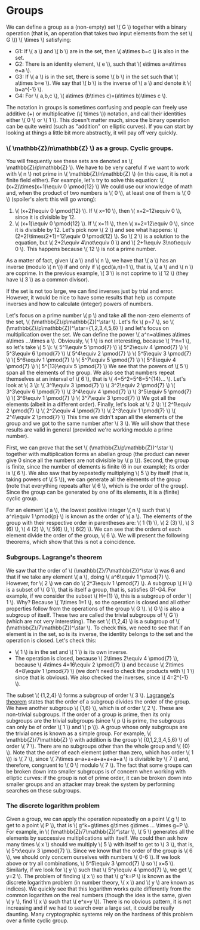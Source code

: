 # Groups

We can define a group as a (non-empty) set \\( G \\) together with a binary operation (that is, an operation that takes two input elements from the set \\( G \\)) \\( \times \\) satisfying:
- G1: If \\( a \\) and \\( b \\) are in the set, then \\( a\times b=c \\) is also in the set.
- G2: There is an identity element, \\( e \\), such that \\( e\times a=a\times e=a \\).
- G3: If \\( a \\) is in the set, there is some \\( b \\) in the set such that \\( a\times b=e \\). We say that \\( b \\) is the inverse of \\( a \\) and denote it \\( b=a^{-1} \\).
- G4: For \\( a,b,c \\), \\( a\times (b\times c)=(a\times b)\times c \\).

The notation in groups is sometimes confusing and people can freely use additive (+) or multiplicative (\\( \times \\)) notation, and call their identities either \\( 0 \\) or \\( 1 \\). This doesn't matter much, since the binary operation can be quite weird (such as "addition" on elliptic curves). If you can start by looking at things a little bit more abstractly, it will pay off very quickly. 

### \\( \mathbb{Z}/n\mathbb{Z} \\) as a group. Cyclic groups.

You will frequently see these sets are denoted as \\( \mathbb{Z}/p\mathbb{Z} \\). We have to be very careful if we want to work with \\( n \\) not prime in \\( \mathbb{Z}/n\mathbb{Z} \\) (in this case, it is not a finite field either). For example, let's try to solve this equation:
\\( (x+2)\times(x+1)\equiv 0 \pmod{12} \\)
We could use our knowledge of math and, when the product of two numbers is \\( 0 \\), at least one of them is \\( 0 \\) (spoiler's alert: this will go wrong):
1. \\( (x+2)\equiv 0 \pmod{12} \\). If \\( x=10 \\), then \\( x+2=12\equiv 0 \\), since it is divisible by 12.
2. \\( (x+1)\equiv 0 \pmod{12} \\). If \\( x=11 \\), then \\( x+2=12\equiv 0 \\), since it is divisible by 12.
Let's pick now \\( 2 \\) and see what happens:
\\( (2+2)\times(2+1)=12\equiv 0 \pmod{12} \\).
So \\( 2 \\) is a solution to the equation, but \\( 2+2\equiv 4\not\equiv 0 \\) and \\( 2+1\equiv 3\not\equiv 0 \\). This happens because \\( 12 \\) is not a prime number. 

As a matter of fact, given \\( a \\) and \\( n \\), we have that \\( a \\) has an inverse (modulo \\( n \\)) if and only if \\( gcd(a,n)=1 \\), that is, \\( a \\) and \\( n \\) are coprime. In the previous example, \\( 3 \\) is not coprime to \\( 12 \\) (they have \\( 3 \\) as a common divisor). 

If the set is not too large, we can find inverses just by trial and error. However, it would be nice to have some results that help us compute inverses and how to calculate (integer) powers of numbers.

Let's focus on a prime number \\( p \\) and take all the non-zero elements of the set, \\( (\mathbb{Z}/p\mathbb{Z})^\star \\). Let's fix \\( p=7 \\), so \\( (\mathbb{Z}/p\mathbb{Z})^\star=\{1,2,3,4,5,6\} \\) and let's focus on multiplication over the set. We can define the power \\( a^n=a\times a\times a\times ...\times a \\). Obviously, \\( 1 \\) is not interesting, because \\( 1^n=1 \\), so let's take \\( 5 \\):
\\( 5^1\equiv 5  \pmod{7} \\)
\\( 5^2\equiv 4  \pmod{7} \\)
\\( 5^3\equiv 6  \pmod{7} \\)
\\( 5^4\equiv 2  \pmod{7} \\)
\\( 5^5\equiv 3  \pmod{7} \\)
\\( 5^6\equiv 1  \pmod{7} \\)
\\( 5^7\equiv 5  \pmod{7} \\)
\\( 5^8\equiv 4  \pmod{7} \\)
\\( 5^{13}\equiv 5  \pmod{7} \\)
We see that the powers of \\( 5 \\) span all the elements of the group. We also see that numbers repeat themselves at an interval of \\( 6 \\), that is \\( 4=5^2=5^8=5^{14}... \\). Let's look at \\( 3 \\):
\\( 3^1\equiv 3  \pmod{7} \\)
\\( 3^2\equiv 2  \pmod{7} \\)
\\( 3^3\equiv 6  \pmod{7} \\)
\\( 3^4\equiv 4  \pmod{7} \\)
\\( 3^5\equiv 5  \pmod{7} \\)
\\( 3^6\equiv 1  \pmod{7} \\)
\\( 3^7\equiv 3  \pmod{7} \\)
We got all the elements (albeit in a different order). Finally, let's look at \\( 2 \\):
\\( 2^1\equiv 2  \pmod{7} \\)
\\( 2^2\equiv 4  \pmod{7} \\)
\\( 2^3\equiv 1  \pmod{7} \\)
\\( 2^4\equiv 2  \pmod{7} \\)
This time we didn't span all the elements of the group and we got to the same number after \\( 3 \\). We will show that these results are valid in general (provided we're working modulo a prime number).

First, we can prove that the set \\( (\mathbb{Z}/p\mathbb{Z})^\star \\) together with multiplication forms an abelian group (the product can never give 0 since all the numbers are not divisible by \\( p \\)). Second, the group is finite, since the number of elements is finite (6 in our example); its order is \\( 6 \\). We also saw that by repeatedly multiplying \\( 5 \\) by itself (that is, taking powers of \\( 5 \\)), we can generate all the elements of the group (note that everything repeats after \\( 6 \\), which is the order of the group). Since the group can be generated by one of its elements, it is a (finite) cyclic group. 

For an element \\( a \\), the lowest positive integer \\( n \\) such that \\( a^n\equiv 1 \pmod{p} \\) is known as the order of \\( a \\). The elements of the group with their respective order in parentheses are: \\( 1 (1) \\), \\( 2 (3) \\), \\( 3 (6) \\), \\( 4 (2) \\), \\( 5(6) \\), \\( 6(2) \\). We can see that the orders of each element divide the order of the group, \\( 6 \\). We will present the following theorems, which show that this is not a coincidence.

### Subgroups. Lagrange's theorem

We saw that the order of \\( (\mathbb{Z}/7\mathbb{Z})^\star \\) was 6 and that if we take any element \\( a \\), doing \\( a^6\equiv 1 \pmod{7} \\). However, for \\( 2 \\) we can do \\( 2^3\equiv 1 \pmod{7} \\). A subgroup \\( H \\) is a subset of \\( G \\), that is itself a group, that is, satisfies G1-G4. For example, if we consider the subset \\( H=\{1\} \\), this is a subgroup of order \\( 1 \\). Why? Because \\( 1\times 1=1 \\), so the operation is closed and all other properties follow from the operations of the group \\( G \\). \\( G \\) is also a subgroup of itself. These two are called the trivial subgroups of \\( G \\) (which are not very interesting). The set \\( \{1,2,4\} \\) is a subgroup of \\( (\mathbb{Z}/7\mathbb{Z})^\star \\). To check this, we need to see that if an element is in the set, so is its inverse, the identity belongs to the set and the operation is closed. Let's check this:
* \\( 1 \\) is in the set and \\( 1 \\) is its own inverse.
* The operation is closed, because \\( 2\times 2\equiv 4 \pmod{7} \\), because \\( 4\times 4=16\equiv 2 \pmod{7} \\) and because \\( 2\times 4=8\equiv 1 \pmod{7} \\) (we don't need to check the products with \\( 1 \\) since that is obvious). We also checked the inverses, since \\( 4=2^{-1} \\).

The subset \\( \{1,2,4\} \\) forms a subgroup of order \\( 3 \\). [Lagrange's theorem](https://en.wikipedia.org/wiki/Lagrange%27s_theorem_(group_theory)) states that the order of a subgroup divides the order of the group. We have another subgroup \\( \{1,6\} \\), which is of order \\( 2 \\). These are non-trivial subgroups. If the order of a group is prime, then its only subgroups are the trivial subgroups (since \\( p \\) is prime, the subgroups can only be of order \\( 1 \\) and \\( p \\)). A group whose only subgroups are the trivial ones is known as a simple group. For example, \\( \mathbb{Z}/7\mathbb{Z} \\) with addition is the group \\( \{0,1,2,3,4,5,6\} \\) of order \\( 7 \\). There are no subgroups other than the whole group and \\( \{0\} \\). Note that the order of each element (other than zero, which has order \\( 1 \\)) is \\( 7 \\), since \\( 7\times a=a+a+a+a+a+a+a \\) is divisible by \\( 7 \\) and, therefore, congruent to \\( 0 \\) modulo \\( 7 \\). The fact that some groups can be broken down into smaller subgroups is of concern when working with elliptic curves: if the group is not of prime order, it can be broken down into smaller groups and an attacker may break the system by performing searches on these subgroups.

### The discrete logarithm problem

Given a group, we can apply the operation repeatedly on a point \\( g \\) to get to a point \\( P \\), that is \\( g^k=g\times g\times g\times ... \times g=P \\). For example, in \\( (\mathbb{Z}/7\mathbb{Z})^\star \\), \\( 5 \\) generates all the elements by successive multiplications with itself. We could then ask how many times \\( x \\) should we multiply \\( 5 \\) with itself to get to \\( 3 \\), that is, \\( 5^x\equiv 3 \pmod{7} \\). Since we know that the order of the group is \\( 6 \\), we should only concern ourselves with numbers \\( 0-6 \\). If we look above or try all combinations, \\( 5^5\equiv 3 \pmod{7} \\) so \\( x=5 \\). Similarly, if we look for \\( y \\) such that \\( 5^y\equiv 4 \pmod{7} \\), we get \\( y=2 \\). The problem of finding \\( x \\) so that \\( g^k=P \\) is known as the discrete logarithm problem (in number theory, \\( x \\) and \\( y \\) are known as indices). We quickly see that this logarithm works quite differently from the common logarithm on the real numbers (though the idea is the same, given \\( y \\), find \\( x \\) such that \\( e^x=y \\)). There is no obvious pattern, it is not increasing and if we had to search over a large set, it could be really daunting. Many cryptographic systems rely on the hardness of this problem over a finite cyclic group.

